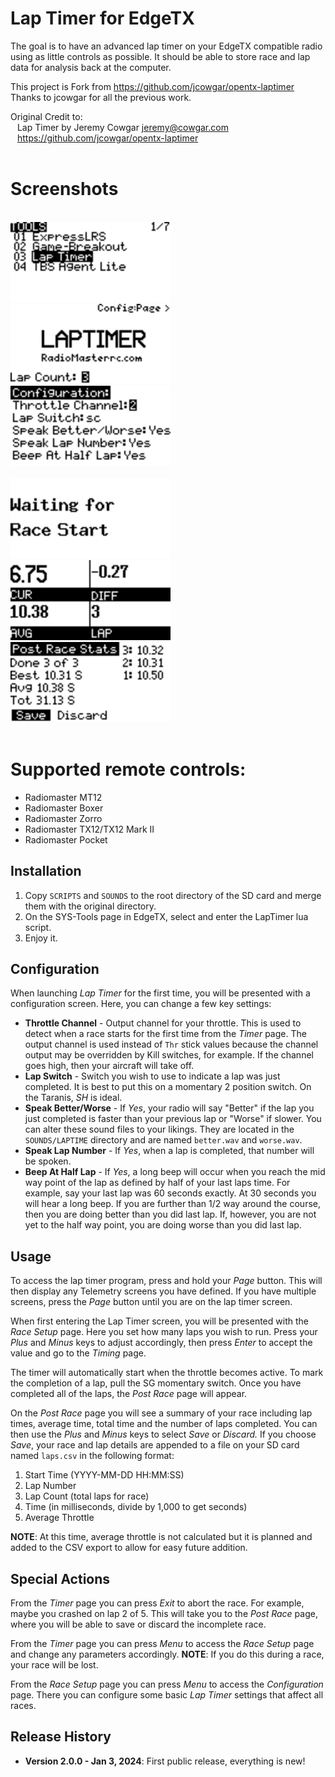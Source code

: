 Lap Timer for EdgeTX
===========================
The goal is to have an advanced lap timer on your EdgeTX compatible radio
using as little controls as possible. It should be able to store race and
lap data for analysis back at the computer.

This project is Fork from https://github.com/jcowgar/opentx-laptimer <br>
Thanks to jcowgar for all the previous work.<br>

Original Credit to: <br>
&ensp; Lap Timer by Jeremy Cowgar jeremy@cowgar.com <br>
&ensp; https://github.com/jcowgar/opentx-laptimer<br><br>

Screenshots
===========================
<br>
<kbd><img src="ScreenShot/screen-1.bmp" height="128px"/></kbd>
<kbd><img src="ScreenShot/screen-2.bmp" height="128px"/></kbd>
<kbd><img src="ScreenShot/screen-3.bmp" height="128px"/></kbd>
<br>
<br>
<kbd><img src="ScreenShot/screen-4.bmp" height="128px"/></kbd>
<kbd><img src="ScreenShot/screen-5.bmp" height="128px"/></kbd>
<kbd><img src="ScreenShot/screen-6.bmp" height="128px"/></kbd>
<br>
<br>


Supported remote controls: 
===========================
- Radiomaster MT12 
- Radiomaster Boxer 
- Radiomaster Zorro 
- Radiomaster TX12/TX12 Mark II 
- Radiomaster Pocket

Installation
------------

1. Copy `SCRIPTS` and `SOUNDS` to the root directory of the SD card and merge them with the original directory.
2. On the SYS-Tools page in EdgeTX, select and enter the LapTimer lua script.
3. Enjoy it.

Configuration
-------------

When launching *Lap Timer* for the first time, you will be presented with a configuration
screen. Here, you can change a few key settings:

* **Throttle Channel** - Output channel for your throttle. This is used to detect
  when a race starts for the first time from the *Timer* page. The output channel
  is used instead of `Thr` stick values because the channel output may be overridden
  by Kill switches, for example. If the channel goes high, then your aircraft will
  take off.
* **Lap Switch** - Switch you wish to use to indicate a lap was just completed. It
  is best to put this on a momentary 2 position switch. On the Taranis, *SH* is
  ideal.
* **Speak Better/Worse** - If *Yes*, your radio will say "Better" if the lap you just
  completed is faster than your previous lap or "Worse" if slower. You can alter these
  sound files to your likings. They are located in the `SOUNDS/LAPTIME` directory and
  are named `better.wav` and `worse.wav`.
* **Speak Lap Number** - If *Yes*, when a lap is completed, that number will be spoken.
* **Beep At Half Lap** - If *Yes*, a long beep will occur when you reach the mid way point
  of the lap as defined by half of your last laps time. For example, say your last lap was
  60 seconds exactly. At 30 seconds you will hear a long beep. If you are further than
  1/2 way around the course, then you are doing better than you did last lap. If, however,
  you are not yet to the half way point, you are doing worse than you did last lap.

Usage
-----

To access the lap timer program, press and hold your *Page* button. This will
then display any Telemetry screens you have defined. If you have multiple
screens, press the *Page* button until you are on the lap timer screen.

When first entering the Lap Timer screen, you will be presented with the
*Race Setup* page. Here you set how many laps you wish to run. Press your
*Plus* and *Minus* keys to adjust accordingly, then press *Enter* to accept
the value and go to the *Timing* page.

The timer will automatically start when the throttle becomes active. To mark
the completion of a lap, pull the SG momentary switch. Once you have completed
all of the laps, the *Post Race* page will appear.

On the *Post Race* page you will see a summary of your race including lap
times, average time, total time and the number of laps completed. You can then
use the *Plus* and *Minus* keys to select *Save* or *Discard.* If you choose
*Save*, your race and lap details are appended to a file on your SD card named
`laps.csv` in the following format:

  1. Start Time (YYYY-MM-DD HH:MM:SS)
  2. Lap Number
  3. Lap Count (total laps for race)
  4. Time (in milliseconds, divide by 1,000 to get seconds)
  5. Average Throttle

**NOTE**: At this time, average throttle is not calculated but it is planned and
added to the CSV export to allow for easy future addition.

Special Actions
---------------

From the *Timer* page you can press *Exit* to abort the race. For example, maybe
you crashed on lap 2 of 5. This will take you to the *Post Race* page, where you
will be able to save or discard the incomplete race.

From the *Timer* page you can press *Menu* to access the *Race Setup* page
and change any parameters accordingly. **NOTE**: If you do this during a race,
your race will be lost.

From the *Race Setup* page you can press *Menu* to access the *Configuration* page. There
you can configure some basic *Lap Timer* settings that affect all races.

Release History
---------------

* **Version 2.0.0 - Jan 3, 2024**: First public release, everything is new!

